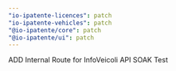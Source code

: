 ```yaml
---
"io-ipatente-licences": patch
"io-ipatente-vehicles": patch
"@io-ipatente/core": patch
"@io-ipatente/ui": patch
---
```


ADD Internal Route for InfoVeicoli API SOAK Test
